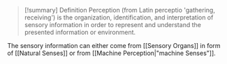 > [!summary] Definition
> Perception (from Latin perceptio 'gathering, receiving') is the organization, identification, and interpretation of sensory information in order to represent and understand the presented information or environment. 

The sensory information can either come from [[Sensory Organs]] in form of [[Natural Senses]] or from [[Machine Perception|"machine Senses"]].